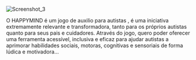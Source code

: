 
![Screenshot_3](https://github.com/user-attachments/assets/8c7b1fe8-8ba8-4f2b-b665-2e764fd011a1)

O HAPPYMIND é um jogo de auxilio para autistas , é uma iniciativa extremamente relevante e transformadora, tanto para os próprios autistas quanto para seus pais e cuidadores. Através do jogo, quero poder oferecer uma ferramenta acessível, inclusiva e eficaz para ajudar autistas a aprimorar habilidades sociais, motoras, cognitivas e sensoriais de forma lúdica e motivadora...
